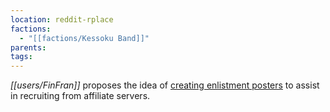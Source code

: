 ```yaml
---
location: reddit-rplace
factions:
  - "[[factions/Kessoku Band]]"
parents: 
tags: 
---
```

*[[users/FinFran]]* proposes the idea of [creating enlistment posters](https://discord.com/channels/1093664259273130084/1131230952119615600/1131452535358619759) to assist in recruiting from affiliate servers.
